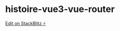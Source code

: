# histoire-vue3-vue-router

[Edit on StackBlitz ⚡️](https://stackblitz.com/edit/histoire-vue3-starter-tee3fv)